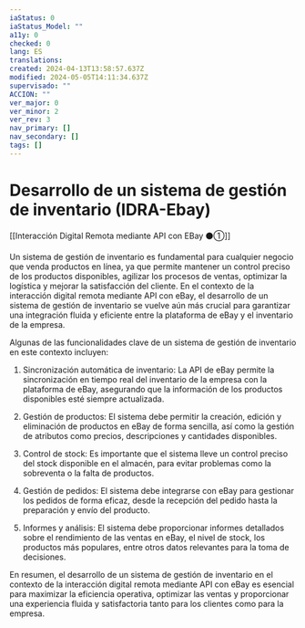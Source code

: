 ```yaml
---
iaStatus: 0
iaStatus_Model: ""
a11y: 0
checked: 0
lang: ES
translations: 
created: 2024-04-13T13:58:57.637Z
modified: 2024-05-05T14:11:34.637Z
supervisado: ""
ACCION: ""
ver_major: 0
ver_minor: 2
ver_rev: 3
nav_primary: []
nav_secondary: []
tags: []
---
```

# Desarrollo de un sistema de gestión de inventario (IDRA-Ebay)

[[Interacción Digital Remota mediante API con EBay ⚫①]]

Un sistema de gestión de inventario es fundamental para cualquier negocio que venda productos en línea, ya que permite mantener un control preciso de los productos disponibles, agilizar los procesos de ventas, optimizar la logística y mejorar la satisfacción del cliente. En el contexto de la interacción digital remota mediante API con eBay, el desarrollo de un sistema de gestión de inventario se vuelve aún más crucial para garantizar una integración fluida y eficiente entre la plataforma de eBay y el inventario de la empresa.

Algunas de las funcionalidades clave de un sistema de gestión de inventario en este contexto incluyen:

1. Sincronización automática de inventario: La API de eBay permite la sincronización en tiempo real del inventario de la empresa con la plataforma de eBay, asegurando que la información de los productos disponibles esté siempre actualizada.

2. Gestión de productos: El sistema debe permitir la creación, edición y eliminación de productos en eBay de forma sencilla, así como la gestión de atributos como precios, descripciones y cantidades disponibles.

3. Control de stock: Es importante que el sistema lleve un control preciso del stock disponible en el almacén, para evitar problemas como la sobreventa o la falta de productos.

4. Gestión de pedidos: El sistema debe integrarse con eBay para gestionar los pedidos de forma eficaz, desde la recepción del pedido hasta la preparación y envío del producto.

5. Informes y análisis: El sistema debe proporcionar informes detallados sobre el rendimiento de las ventas en eBay, el nivel de stock, los productos más populares, entre otros datos relevantes para la toma de decisiones.

En resumen, el desarrollo de un sistema de gestión de inventario en el contexto de la interacción digital remota mediante API con eBay es esencial para maximizar la eficiencia operativa, optimizar las ventas y proporcionar una experiencia fluida y satisfactoria tanto para los clientes como para la empresa.
